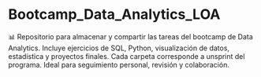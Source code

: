 # Bootcamp_Data_Analytics_LOA
📊 Repositorio para almacenar y compartir las tareas del bootcamp de Data Analytics. Incluye ejercicios de SQL, Python, visualización de datos, estadística y proyectos finales. Cada carpeta corresponde a unsprint del programa. Ideal para seguimiento personal, revisión y colaboración.
